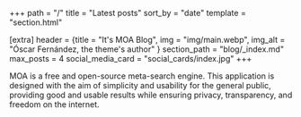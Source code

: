 +++
path = "/"
title = "Latest posts"
sort_by = "date"
template = "section.html"

[extra]
header = {title = "It's MOA Blog", img = "img/main.webp", img_alt = "Óscar Fernández, the theme's author" }
section_path = "blog/_index.md"
max_posts = 4
social_media_card = "social_cards/index.jpg"
+++

MOA is a free and open-source meta-search engine. This application is designed with the aim of simplicity and usability for the general public, providing good and usable results while ensuring privacy, transparency, and freedom on the internet.
